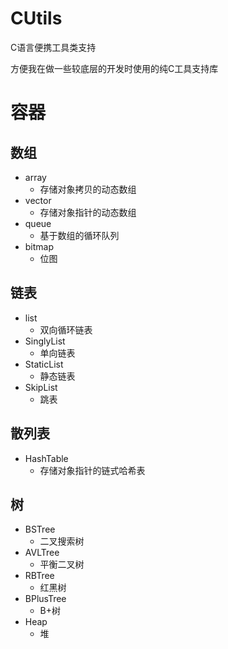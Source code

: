 # CUtils
C语言便携工具类支持

方便我在做一些较底层的开发时使用的纯C工具支持库

# 容器
## 数组
- array
  - 存储对象拷贝的动态数组
- vector
  - 存储对象指针的动态数组
- queue
  - 基于数组的循环队列
- bitmap
  - 位图
## 链表
- list
  - 双向循环链表
- SinglyList
  - 单向链表
- StaticList
  - 静态链表
- SkipList
  - 跳表
## 散列表
- HashTable
  - 存储对象指针的链式哈希表
## 树
- BSTree
  - 二叉搜索树
- AVLTree
  - 平衡二叉树
- RBTree
  - 红黑树
- BPlusTree
  - B+树
- Heap
  - 堆

